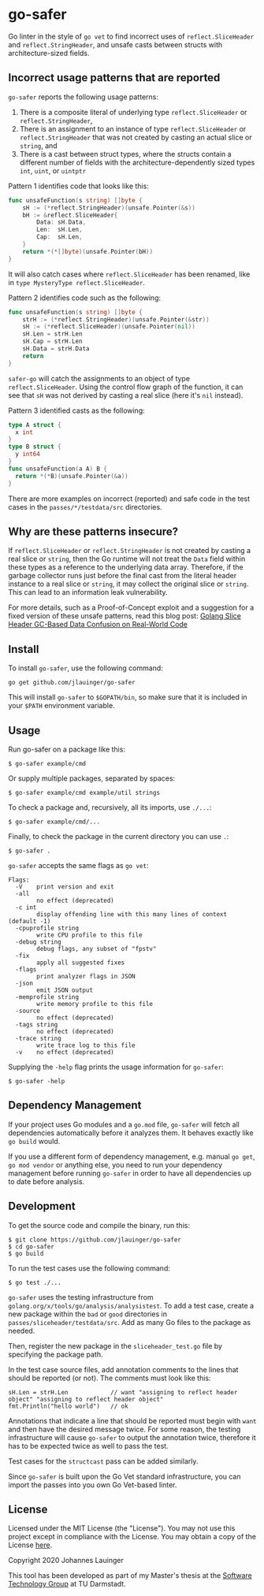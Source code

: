 # go-safer

Go linter in the style of `go vet` to find incorrect uses of `reflect.SliceHeader` and `reflect.StringHeader`, and 
unsafe casts between structs with architecture-sized fields.


## Incorrect usage patterns that are reported

`go-safer` reports the following usage patterns:

 1. There is a composite literal of underlying type `reflect.SliceHeader` or `reflect.StringHeader`,
 2. There is an assignment to an instance of type `reflect.SliceHeader` or `reflect.StringHeader` that was not created
    by casting an actual slice or `string`, and
 3. There is a cast between struct types, where the structs contain a different number of fields with the architecture-dependently sized types `int`, `uint`, or `uintptr`

Pattern 1 identifies code that looks like this:

```go
func unsafeFunction(s string) []byte {
    sH := (*reflect.StringHeader)(unsafe.Pointer(&s))
    bH := &reflect.SliceHeader{
        Data: sH.Data,
        Len:  sH.Len,
        Cap:  sH.Len,
    }
    return *(*[]byte)(unsafe.Pointer(bH)) 
}
```

It will also catch cases where `reflect.SliceHeader` has been renamed, like in `type MysteryType reflect.SliceHeader`.

Pattern 2 identifies code such as the following:

```go
func unsafeFunction(s string) []byte {
    strH := (*reflect.StringHeader)(unsafe.Pointer(&str))
    sH := (*reflect.SliceHeader)(unsafe.Pointer(nil))
    sH.Len = strH.Len
    sH.Cap = strH.Len
    sH.Data = strH.Data
    return
}
```

`safer-go` will catch the assignments to an object of type `reflect.SliceHeader`. Using the control flow graph of the
function, it can see that `sH` was not derived by casting a real slice (here it's `nil` instead).

Pattern 3 identified casts as the following:

```go
type A struct {
  x int
}
type B struct {
  y int64
}
func unsafeFunction(a A) B {
  return *(*B)(unsafe.Pointer(&a))
}
```

There are more examples on incorrect (reported) and safe code in the test cases in the `passes/*/testdata/src`
directories.


## Why are these patterns insecure?

If `reflect.SliceHeader` or `reflect.StringHeader` is not created by casting a real slice or `string`, then the Go runtime
will not treat the `Data` field within these types as a reference to the underlying data array. Therefore, if the garbage
collector runs just before the final cast from the literal header instance to a real slice or `string`, it may collect
the original slice or `string`. This can lead to an information leak vulnerability.

For more details, such as a Proof-of-Concept exploit and a suggestion for a fixed version of these unsafe patterns, read 
this blog post: [Golang Slice Header GC-Based Data Confusion on Real-World Code](https://dev.to/jlauinger/sliceheader-literals-in-go-create-a-gc-race-and-flawed-escape-analysis-exploitation-with-unsafe-pointer-on-real-world-code-4mh7)


## Install

To install `go-safer`, use the following command:

```
go get github.com/jlauinger/go-safer
```

This will install `go-safer` to `$GOPATH/bin`, so make sure that it is included in your `$PATH` environment variable.


## Usage

Run go-safer on a package like this:

```
$ go-safer example/cmd
```

Or supply multiple packages, separated by spaces:

```
$ go-safer example/cmd example/util strings
```

To check a package and, recursively, all its imports, use `./...`:

```
$ go-safer example/cmd/...
```

Finally, to check the package in the current directory you can use `.`:

```
$ go-safer .
```

`go-safer` accepts the same flags as `go vet`:

```
Flags:
  -V	print version and exit
  -all
    	no effect (deprecated)
  -c int
    	display offending line with this many lines of context (default -1)
  -cpuprofile string
    	write CPU profile to this file
  -debug string
    	debug flags, any subset of "fpstv"
  -fix
    	apply all suggested fixes
  -flags
    	print analyzer flags in JSON
  -json
    	emit JSON output
  -memprofile string
    	write memory profile to this file
  -source
    	no effect (deprecated)
  -tags string
    	no effect (deprecated)
  -trace string
    	write trace log to this file
  -v	no effect (deprecated)
```

Supplying the `-help` flag prints the usage information for `go-safer`:

```
$ go-safer -help
```


## Dependency Management

If your project uses Go modules and a `go.mod` file, `go-safer` will fetch all dependencies automatically before it
analyzes them. It behaves exactly like `go build` would.

If you use a different form of dependency management, e.g. manual `go get`, `go mod vendor` or anything else, you need
to run your dependency management before running `go-safer` in order to have all dependencies up to date before 
analysis.


## Development

To get the source code and compile the binary, run this:

```
$ git clone https://github.com/jlauinger/go-safer
$ cd go-safer
$ go build
```

To run the test cases use the following command:

```
$ go test ./...
```

`go-safer` uses the testing infrastructure from `golang.org/x/tools/go/analysis/analysistest`. To add a test case, create
a new package within the `bad` or `good` directories in `passes/sliceheader/testdata/src`. Add as many Go files to the
package as needed.

Then, register the new package in the `sliceheader_test.go` file by specifying the package path.

In the test case source files, add annotation comments to the lines that should be reported (or not). The comments must
look like this:

```
sH.Len = strH.Len            // want "assigning to reflect header object" "assigning to reflect header object"
fmt.Println("hello world")   // ok
```

Annotations that indicate a line that should be reported must begin with `want` and then have the desired message twice.
For some reason, the testing infrastructure will cause `go-safer` to output the annotation twice, therefore it has to be
expected twice as well to pass the test.

Test cases for the `structcast` pass can be added similarly.

Since `go-safer` is built upon the Go Vet standard infrastructure, you can import the passes into you own Go Vet-based
linter.


## License

Licensed under the MIT License (the "License"). You may not use this project except in compliance with the License. You
may obtain a copy of the License [here](https://opensource.org/licenses/MIT).

Copyright 2020 Johannes Lauinger

This tool has been developed as part of my Master's thesis at the
[Software Technology Group](https://www.stg.tu-darmstadt.de/stg/homepage.en.jsp) at TU Darmstadt.
